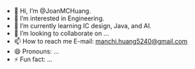 - 👋 Hi, I’m @JoanMCHuang.
- 👀 I’m interested in Engineering.
- 🌱 I’m currently learning IC design, Java, and AI.
- 💞️ I’m looking to collaborate on ...
- 📫 How to reach me E-mail: manchi.huang5240@gmail.com
- 😄 Pronouns: ...
- ⚡ Fun fact: ...

<!---
JoanMCHuang/JoanMCHuang is a ✨ special ✨ repository because its `README.md` (this file) appears on your GitHub profile.
You can click the Preview link to take a look at your changes.
--->
